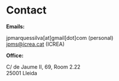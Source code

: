 # Contact

**Emails:**

jpmarquessilva[at]gmail[dot]com (personal) <br>
jpms@icrea.cat (ICREA)

**Office:**

C/ de Jaume II, 69, Room 2.22<br>
25001 Lleida
